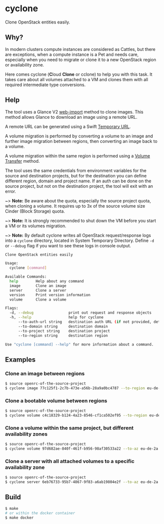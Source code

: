 # cyclone

Clone OpenStack entities easily.

## Why?

In modern clusters compute instances are considered as Cattles, but there are exceptions, when a compute instance is a Pet and needs care, especially when you need to migrate or clone it to a new OpenStack region or availability zone.

Here comes cyclone (**C**loud **Clone** or cclone) to help you with this task. It takes care about all volumes attached to a VM and clones them with all required intermediate type conversions.

## Help

The tool uses a Glance V2 [web-import](https://docs.openstack.org/api-ref/image/v2/?expanded=import-an-image-detail#import-an-image) method to clone images. This method allows Glance to download an image using a remote URL.

A remote URL can be generated using a Swift [Temporary URL](https://docs.openstack.org/swift/latest/api/temporary_url_middleware.html).

A volume migration is performed by converting a volume to an image and further image migration between regions, then converting an image back to a volume.

A volume migration within the same region is performed using a [Volume Transfer](https://docs.openstack.org/cinder/latest/cli/cli-manage-volumes.html#transfer-a-volume) method.

The tool uses the same credentials from environment variables for the source and destination projects, but for the destination you can define different region, domain and project name. If an auth can be done on the source project, but not on the destination project, the tool will exit with an error.

~> **Note:** Be aware about the quota, especially the source project quota, when cloning a volume. It requires up to 3x of the source volume size Cinder (Block Storage) quota.

~> **Note:** It is strongly recommended to shut down the VM before you start a VM or its volumes migration.

~> **Note:** By default cyclone writes all OpenStack request/response logs into a `cyclone` directory, located in System Temporary Directory. Define `-d` or `--debug` flag if you want to see these logs in console output.

```sh
Clone OpenStack entities easily

Usage:
  cyclone [command]

Available Commands:
  help        Help about any command
  image       Clone an image
  server      Clone a server
  version     Print version information
  volume      Clone a volume

Flags:
  -d, --debug                print out request and response objects
  -h, --help                 help for cyclone
      --to-auth-url string   destination auth URL (if not provided, detected automatically from the source auth URL and destination region)
      --to-domain string     destination domain
      --to-project string    destination project
      --to-region string     destination region

Use "cyclone [command] --help" for more information about a command.
```

## Examples

### Clone an image between regions

```sh
$ source openrc-of-the-source-project
$ cyclone image 77c125f1-2c7b-473e-a56b-28a9a0bc4787 --to-region eu-de-2 --to-project destination-project-name --to-image-name image-from-source-project-name
```

### Clone a bootable volume between regions

```sh
$ source openrc-of-the-source-project
$ cyclone volume c4c18329-b124-4a23-8546-cf1ca502ef95 --to-region eu-de-2 --to-project destination-project-name --to-volume-name volume-from-source-project-name
```

### Clone a volume within the same project, but different availability zones

```sh
$ source openrc-of-the-source-project
$ cyclone volume 97d682ae-840f-461f-b956-98af30533a22 --to-az eu-de-2a
```

### Clone a server with all attached volumes to a specific availability zone

```sh
$ source openrc-of-the-source-project
$ cyclone server 6eb76733-95b7-4867-9f83-a6ab19804e2f --to-az eu-de-2a
```

## Build

```sh
$ make
# or within the docker container
$ make docker
```
